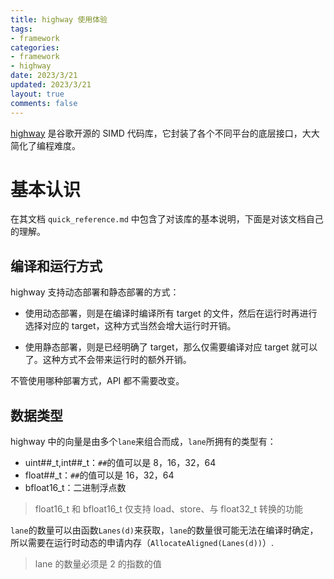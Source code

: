 ```yaml
---
title: highway 使用体验
tags: 
- framework
categories:
- framework
- highway
date: 2023/3/21
updated: 2023/3/21
layout: true
comments: false
---
```


[highway](https://github.com/google/highway) 是谷歌开源的 SIMD 代码库，它封装了各个不同平台的底层接口，大大简化了编程难度。

<!--more-->

# 基本认识

在其文档 `quick_reference.md` 中包含了对该库的基本说明，下面是对该文档自己的理解。

## 编译和运行方式

highway 支持动态部署和静态部署的方式：

- 使用动态部署，则是在编译时编译所有 target 的文件，然后在运行时再进行选择对应的 target，这种方式当然会增大运行时开销。

- 使用静态部署，则是已经明确了 target，那么仅需要编译对应 target 就可以了。这种方式不会带来运行时的额外开销。

不管使用哪种部署方式，API 都不需要改变。

## 数据类型

highway 中的向量是由多个`lane`来组合而成，`lane`所拥有的类型有：

- uint##\_t,int##\_t：`##`的值可以是 8，16，32，64
- float##\_t：`##`的值可以是 16，32，64
- bfloat16\_t：二进制浮点数

> float16_t 和 bfloat16_t 仅支持 load、store、与 float32_t 转换的功能

`lane`的数量可以由函数`Lanes(d)`来获取，`lane`的数量很可能无法在编译时确定，所以需要在运行时动态的申请内存（`AllocateAligned(Lanes(d))`）.

> lane 的数量必须是 2 的指数的值
